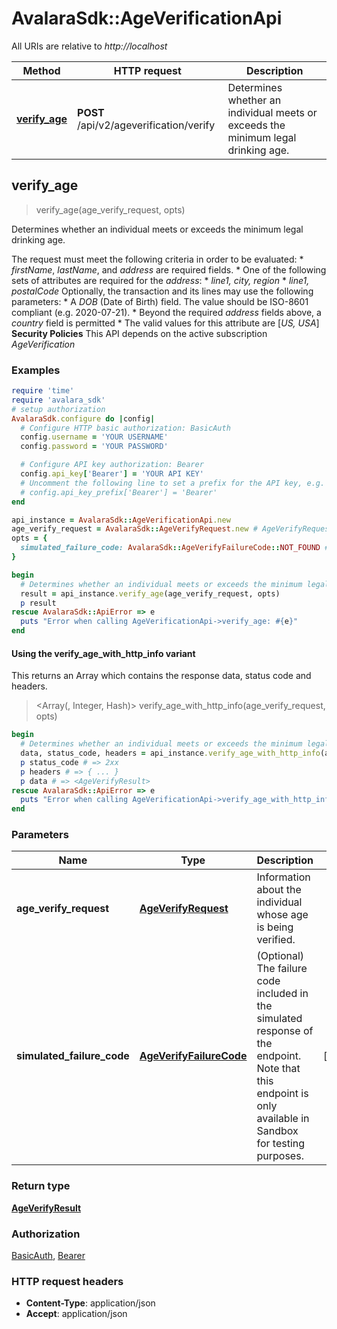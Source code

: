 # AvalaraSdk::AgeVerificationApi

All URIs are relative to *http://localhost*

| Method | HTTP request | Description |
| ------ | ------------ | ----------- |
| [**verify_age**](AgeVerificationApi.md#verify_age) | **POST** /api/v2/ageverification/verify | Determines whether an individual meets or exceeds the minimum legal drinking age. |


## verify_age

> <AgeVerifyResult> verify_age(age_verify_request, opts)

Determines whether an individual meets or exceeds the minimum legal drinking age.

The request must meet the following criteria in order to be evaluated: * *firstName*, *lastName*, and *address* are required fields. * One of the following sets of attributes are required for the *address*:   * *line1, city, region*   * *line1, postalCode*  Optionally, the transaction and its lines may use the following parameters: * A *DOB* (Date of Birth) field. The value should be ISO-8601 compliant (e.g. 2020-07-21). * Beyond the required *address* fields above, a *country* field is permitted   * The valid values for this attribute are [*US, USA*]  **Security Policies** This API depends on the active subscription *AgeVerification*

### Examples

```ruby
require 'time'
require 'avalara_sdk'
# setup authorization
AvalaraSdk.configure do |config|
  # Configure HTTP basic authorization: BasicAuth
  config.username = 'YOUR USERNAME'
  config.password = 'YOUR PASSWORD'

  # Configure API key authorization: Bearer
  config.api_key['Bearer'] = 'YOUR API KEY'
  # Uncomment the following line to set a prefix for the API key, e.g. 'Bearer' (defaults to nil)
  # config.api_key_prefix['Bearer'] = 'Bearer'
end

api_instance = AvalaraSdk::AgeVerificationApi.new
age_verify_request = AvalaraSdk::AgeVerifyRequest.new # AgeVerifyRequest | Information about the individual whose age is being verified.
opts = {
  simulated_failure_code: AvalaraSdk::AgeVerifyFailureCode::NOT_FOUND # AgeVerifyFailureCode | (Optional) The failure code included in the simulated response of the endpoint. Note that this endpoint is only available in Sandbox for testing purposes.
}

begin
  # Determines whether an individual meets or exceeds the minimum legal drinking age.
  result = api_instance.verify_age(age_verify_request, opts)
  p result
rescue AvalaraSdk::ApiError => e
  puts "Error when calling AgeVerificationApi->verify_age: #{e}"
end
```

#### Using the verify_age_with_http_info variant

This returns an Array which contains the response data, status code and headers.

> <Array(<AgeVerifyResult>, Integer, Hash)> verify_age_with_http_info(age_verify_request, opts)

```ruby
begin
  # Determines whether an individual meets or exceeds the minimum legal drinking age.
  data, status_code, headers = api_instance.verify_age_with_http_info(age_verify_request, opts)
  p status_code # => 2xx
  p headers # => { ... }
  p data # => <AgeVerifyResult>
rescue AvalaraSdk::ApiError => e
  puts "Error when calling AgeVerificationApi->verify_age_with_http_info: #{e}"
end
```

### Parameters

| Name | Type | Description | Notes |
| ---- | ---- | ----------- | ----- |
| **age_verify_request** | [**AgeVerifyRequest**](AgeVerifyRequest.md) | Information about the individual whose age is being verified. |  |
| **simulated_failure_code** | [**AgeVerifyFailureCode**](.md) | (Optional) The failure code included in the simulated response of the endpoint. Note that this endpoint is only available in Sandbox for testing purposes. | [optional] |

### Return type

[**AgeVerifyResult**](AgeVerifyResult.md)

### Authorization

[BasicAuth](../README.md#BasicAuth), [Bearer](../README.md#Bearer)

### HTTP request headers

- **Content-Type**: application/json
- **Accept**: application/json


